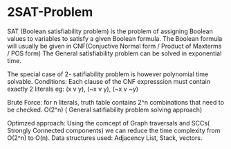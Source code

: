 # 2SAT-Problem
SAT (Boolean satisfiability problem) is the problem of assigning Boolean values to variables to satisfy a given Boolean formula. 
The Boolean formula will usually be given in CNF(Conjuctive Normal form / Product of Maxterms / POS form)
The General satisfiability problem can be solved in exponential time. 

The special case of 2- satifiability problem is however polynomial time solvable.
Conditions: Each clause of the CNF expresssion must contain exactly 2 literals 
eg:  (x v y), (~x v y), (~x v ~y)

Brute Force: for n literals, truth table contains 2^n combinations that need to be checked.  O(2^n)  ( General satifiability problem solving approach)

Optimzed approach: Using the comcept of Graph traversals and SCCs( Strongly Connected components) we can reduce the time complexity from O(2^n) to O(n).
Data structures used: Adjacency List, Stack, vectors.
 
 
